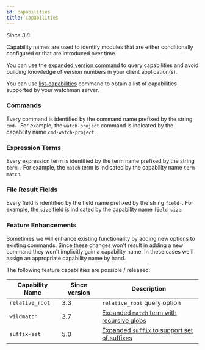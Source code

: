 ```yaml
---
id: capabilities
title: Capabilities
---
```


*Since 3.8*

Capability names are used to identify modules that are either conditionally
configured or that are introduced over time.

You can use the [expanded version command](/docs/version)
to query capabilities and avoid building knowledge of version numbers in
your client application(s).

You can use [list-capabilities](/docs/list-capabilities)
command to obtain a list of capabilities supported by your watchman server.

### Commands

Every command is identified by the command name prefixed by the string `cmd-`.
For example, the `watch-project` command is indicated by the capability name
`cmd-watch-project`.

### Expression Terms

Every expression term is identified by the term name prefixed by the string
`term-`.  For example, the `match` term is indicated by the capability name
`term-match`.

### File Result Fields

Every field is identified by the field name prefixed by the string `field-`.
For example, the `size` field is indicated by the capability name `field-size`.

### Feature Enhancements

Sometimes we will enhance existing functionality by adding new options to
existing commands.  Since these changes won't result in adding a new command
they won't implicitly gain a capability name.  In these cases we'll assign
an appropriate capability name by hand.

The following feature capabilities are possible / released:

Capability Name | Since version | Description
----------------|---------------|------------
`relative_root` | 3.3           | `relative_root` query option
`wildmatch`     | 3.7           | [Expanded `match` term with recursive globs](/docs/match#wildmatch)
`suffix-set`    | 5.0           | [Expanded `suffix` to support set of suffixes](/docs/suffix#suffixset)
